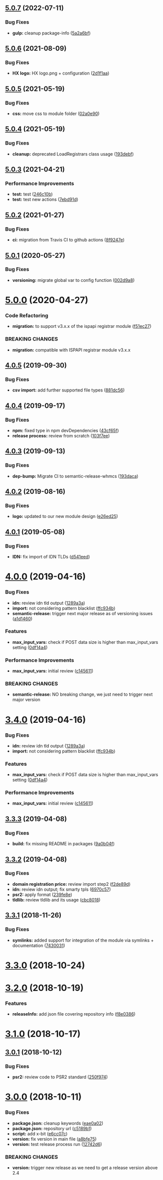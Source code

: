 ## [5.0.7](https://github.com/hexonet/whmcs-ispapi-pricingimporter/compare/v5.0.6...v5.0.7) (2022-07-11)


### Bug Fixes

* **gulp:** cleanup package-info ([5a2a6bf](https://github.com/hexonet/whmcs-ispapi-pricingimporter/commit/5a2a6bfc42406699074e18edaf9549bcb081cb42))

## [5.0.6](https://github.com/hexonet/whmcs-ispapi-pricingimporter/compare/v5.0.5...v5.0.6) (2021-08-09)


### Bug Fixes

* **HX logo:** HX logo.png + configuration ([2d1f1aa](https://github.com/hexonet/whmcs-ispapi-pricingimporter/commit/2d1f1aa35811a1fe763004843e240744a7cc1e01))

## [5.0.5](https://github.com/hexonet/whmcs-ispapi-pricingimporter/compare/v5.0.4...v5.0.5) (2021-05-19)


### Bug Fixes

* **css:** move css to module folder ([02a0e90](https://github.com/hexonet/whmcs-ispapi-pricingimporter/commit/02a0e90910d643141cb3601285ef11c7c3a54f2c))

## [5.0.4](https://github.com/hexonet/whmcs-ispapi-pricingimporter/compare/v5.0.3...v5.0.4) (2021-05-19)


### Bug Fixes

* **cleanup:** deprecated LoadRegistrars class usage ([193debf](https://github.com/hexonet/whmcs-ispapi-pricingimporter/commit/193debf6ab034d099b4482df9079157b4fcfd990))

## [5.0.3](https://github.com/hexonet/whmcs-ispapi-pricingimporter/compare/v5.0.2...v5.0.3) (2021-04-21)


### Performance Improvements

* **test:** test ([246c10b](https://github.com/hexonet/whmcs-ispapi-pricingimporter/commit/246c10b44bac4abf0af798307ee99d4d2616650e))
* **test:** test new actions ([7ebd91d](https://github.com/hexonet/whmcs-ispapi-pricingimporter/commit/7ebd91d706b3f84ea6c364649ccb0b3bfdc65493))

## [5.0.2](https://github.com/hexonet/whmcs-ispapi-pricingimporter/compare/v5.0.1...v5.0.2) (2021-01-27)


### Bug Fixes

* **ci:** migration from Travis CI to github actions ([8f9247e](https://github.com/hexonet/whmcs-ispapi-pricingimporter/commit/8f9247ef5bcf13f1e4d2927064071c66d18c9698))

## [5.0.1](https://github.com/hexonet/whmcs-ispapi-pricingimporter/compare/v5.0.0...v5.0.1) (2020-05-27)


### Bug Fixes

* **versioning:** migrate global var to config function ([002d9a8](https://github.com/hexonet/whmcs-ispapi-pricingimporter/commit/002d9a8c377e716f65470b0fac73a9d460299cbe))

# [5.0.0](https://github.com/hexonet/whmcs-ispapi-pricingimporter/compare/v4.0.5...v5.0.0) (2020-04-27)


### Code Refactoring

* **migration:** to support v3.x.x of the ispapi registrar module ([f51ec27](https://github.com/hexonet/whmcs-ispapi-pricingimporter/commit/f51ec2759b4284024b3671f66abe7eca9c37b5f2))


### BREAKING CHANGES

* **migration:** compatible with ISPAPI registrar module v3.x.x

## [4.0.5](https://github.com/hexonet/whmcs-ispapi-pricingimporter/compare/v4.0.4...v4.0.5) (2019-09-30)


### Bug Fixes

* **csv import:** add further supported file types ([881dc56](https://github.com/hexonet/whmcs-ispapi-pricingimporter/commit/881dc56))

## [4.0.4](https://github.com/hexonet/whmcs-ispapi-pricingimporter/compare/v4.0.3...v4.0.4) (2019-09-17)


### Bug Fixes

* **npm:** fixed type in npm devDependencies ([43cf65f](https://github.com/hexonet/whmcs-ispapi-pricingimporter/commit/43cf65f))
* **release process:** review from scratch ([103f7ee](https://github.com/hexonet/whmcs-ispapi-pricingimporter/commit/103f7ee))

## [4.0.3](https://github.com/hexonet/whmcs-ispapi-pricingimporter/compare/v4.0.2...v4.0.3) (2019-09-13)


### Bug Fixes

* **dep-bump:** Migrate CI to semantic-release-whmcs ([193daca](https://github.com/hexonet/whmcs-ispapi-pricingimporter/commit/193daca))

## [4.0.2](https://github.com/hexonet/whmcs-ispapi-pricingimporter/compare/v4.0.1...v4.0.2) (2019-08-16)


### Bug Fixes

* **logo:** updated to our new module design ([e26ed25](https://github.com/hexonet/whmcs-ispapi-pricingimporter/commit/e26ed25))

## [4.0.1](https://github.com/hexonet/whmcs-ispapi-pricingimporter/compare/v4.0.0...v4.0.1) (2019-05-08)


### Bug Fixes

* **IDN:** fix import of IDN TLDs ([d541eed](https://github.com/hexonet/whmcs-ispapi-pricingimporter/commit/d541eed))

# [4.0.0](https://github.com/hexonet/whmcs-ispapi-pricingimporter/compare/v3.3.3...v4.0.0) (2019-04-16)


### Bug Fixes

* **idn:** review idn tld output ([1289a3a](https://github.com/hexonet/whmcs-ispapi-pricingimporter/commit/1289a3a))
* **import:** not considering pattern blacklist ([ffc934b](https://github.com/hexonet/whmcs-ispapi-pricingimporter/commit/ffc934b))
* **semantic-release:** trigger next major release as of versioning issues ([a1d1460](https://github.com/hexonet/whmcs-ispapi-pricingimporter/commit/a1d1460))


### Features

* **max_input_vars:** check if POST data size is higher than max_input_vars setting ([0df14a4](https://github.com/hexonet/whmcs-ispapi-pricingimporter/commit/0df14a4))


### Performance Improvements

* **max_input_vars:** initial review ([c145611](https://github.com/hexonet/whmcs-ispapi-pricingimporter/commit/c145611))


### BREAKING CHANGES

* **semantic-release:** NO breaking change, we just need to trigger next major version

# [3.4.0](https://github.com/hexonet/whmcs-ispapi-pricingimporter/compare/v3.3.3...v3.4.0) (2019-04-16)


### Bug Fixes

* **idn:** review idn tld output ([1289a3a](https://github.com/hexonet/whmcs-ispapi-pricingimporter/commit/1289a3a))
* **import:** not considering pattern blacklist ([ffc934b](https://github.com/hexonet/whmcs-ispapi-pricingimporter/commit/ffc934b))


### Features

* **max_input_vars:** check if POST data size is higher than max_input_vars setting ([0df14a4](https://github.com/hexonet/whmcs-ispapi-pricingimporter/commit/0df14a4))


### Performance Improvements

* **max_input_vars:** initial review ([c145611](https://github.com/hexonet/whmcs-ispapi-pricingimporter/commit/c145611))

## [3.3.3](https://github.com/hexonet/whmcs-ispapi-pricingimporter/compare/v3.3.2...v3.3.3) (2019-04-08)


### Bug Fixes

* **build:** fix missing README in packages ([9a0b04f](https://github.com/hexonet/whmcs-ispapi-pricingimporter/commit/9a0b04f))

## [3.3.2](https://github.com/hexonet/whmcs-ispapi-pricingimporter/compare/v3.3.1...v3.3.2) (2019-04-08)


### Bug Fixes

* **domain registration price:** review import step2 ([f2de89d](https://github.com/hexonet/whmcs-ispapi-pricingimporter/commit/f2de89d))
* **idn:** review idn output; fix smarty tpls ([6970c57](https://github.com/hexonet/whmcs-ispapi-pricingimporter/commit/6970c57))
* **psr2:** apply format ([239fe8e](https://github.com/hexonet/whmcs-ispapi-pricingimporter/commit/239fe8e))
* **tldlib:** review tldlib and its usage ([cbc8018](https://github.com/hexonet/whmcs-ispapi-pricingimporter/commit/cbc8018))

## [3.3.1](https://github.com/hexonet/whmcs-ispapi-pricingimporter/compare/v3.3.0...v3.3.1) (2018-11-26)


### Bug Fixes

* **symlinks:** added support for integration of the module via symlinks + documentation ([7430031](https://github.com/hexonet/whmcs-ispapi-pricingimporter/commit/7430031))

# [3.3.0](https://github.com/hexonet/whmcs-ispapi-pricingimporter/compare/v3.2.0...v3.3.0) (2018-10-24)

# [3.2.0](https://github.com/hexonet/whmcs-ispapi-pricingimporter/compare/v3.1.0...v3.2.0) (2018-10-19)


### Features

* **releaseInfo:** add json file covering repository info ([f8e0386](https://github.com/hexonet/whmcs-ispapi-pricingimporter/commit/f8e0386))

# [3.1.0](https://github.com/hexonet/whmcs-ispapi-pricingimporter/compare/v3.0.1...v3.1.0) (2018-10-17)

## [3.0.1](https://github.com/hexonet/whmcs-ispapi-pricingimporter/compare/v3.0.0...v3.0.1) (2018-10-12)


### Bug Fixes

* **psr2:** review code to PSR2 standard ([250f974](https://github.com/hexonet/whmcs-ispapi-pricingimporter/commit/250f974))

# [3.0.0](https://github.com/hexonet/whmcs-ispapi-pricingimporter/compare/v2.0.0...v3.0.0) (2018-10-11)


### Bug Fixes

* **package.json:** cleanup keywords ([eae0a02](https://github.com/hexonet/whmcs-ispapi-pricingimporter/commit/eae0a02))
* **package.json:** repository url ([c5189b1](https://github.com/hexonet/whmcs-ispapi-pricingimporter/commit/c5189b1))
* **script:** add x-bit ([e6cc07c](https://github.com/hexonet/whmcs-ispapi-pricingimporter/commit/e6cc07c))
* **version:** fix version in main file ([a8bfe75](https://github.com/hexonet/whmcs-ispapi-pricingimporter/commit/a8bfe75))
* **version:** test release process run ([12742d6](https://github.com/hexonet/whmcs-ispapi-pricingimporter/commit/12742d6))


### BREAKING CHANGES

* **version:** trigger new release as we need to get a release version above 2.4

